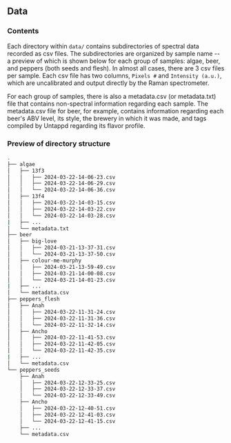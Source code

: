 ## Data

### Contents

Each directory within `data/` contains subdirectories of spectral data recorded as csv files. The subdirectories are organized by sample name -- a preview of which is shown below for each group of samples: algae, beer, and peppers (both seeds and flesh). In almost all cases, there are 3 csv files per sample. Each csv file has two columns, `Pixels #` and `Intensity (a.u.)`, which are uncalibrated and output directly by the Raman spectrometer.

For each group of samples, there is also a metadata.csv (or metadata.txt) file that contains non-spectral information regarding each sample. The metadata.csv file for beer, for example, contains information regarding each beer's ABV level, its style, the brewery in which it was made, and tags compiled by Untappd regarding its flavor profile.


### Preview of directory structure

```bash
.
├── algae
│   ├── 13f3
│   │   ├── 2024-03-22-14-06-23.csv
│   │   ├── 2024-03-22-14-06-29.csv
│   │   └── 2024-03-22-14-06-36.csv
│   ├── 13f4
│   │   ├── 2024-03-22-14-03-15.csv
│   │   ├── 2024-03-22-14-03-22.csv
│   │   └── 2024-03-22-14-03-28.csv
|   ├── ...
│   └── metadata.txt
├── beer
│   ├── big-love
│   │   ├── 2024-03-21-13-37-31.csv
│   │   └── 2024-03-21-13-37-50.csv
│   ├── colour-me-murphy
│   │   ├── 2024-03-21-13-59-49.csv
│   │   ├── 2024-03-21-14-00-08.csv
│   │   └── 2024-03-21-14-01-23.csv
|   ├── ...
│   └── metadata.csv
├── peppers_flesh
│   ├── Anah
│   │   ├── 2024-03-22-11-31-24.csv
│   │   ├── 2024-03-22-11-31-36.csv
│   │   └── 2024-03-22-11-32-14.csv
│   ├── Ancho
│   │   ├── 2024-03-22-11-41-53.csv
│   │   ├── 2024-03-22-11-42-05.csv
│   │   └── 2024-03-22-11-42-35.csv
|   ├── ...
│   └── metadata.csv
└── peppers_seeds
    ├── Anah
    │   ├── 2024-03-22-12-33-25.csv
    │   ├── 2024-03-22-12-33-37.csv
    │   └── 2024-03-22-12-33-49.csv
    ├── Ancho
    │   ├── 2024-03-22-12-40-51.csv
    │   ├── 2024-03-22-12-41-03.csv
    │   └── 2024-03-22-12-41-15.csv
    ├── ...
    └── metadata.csv
```
